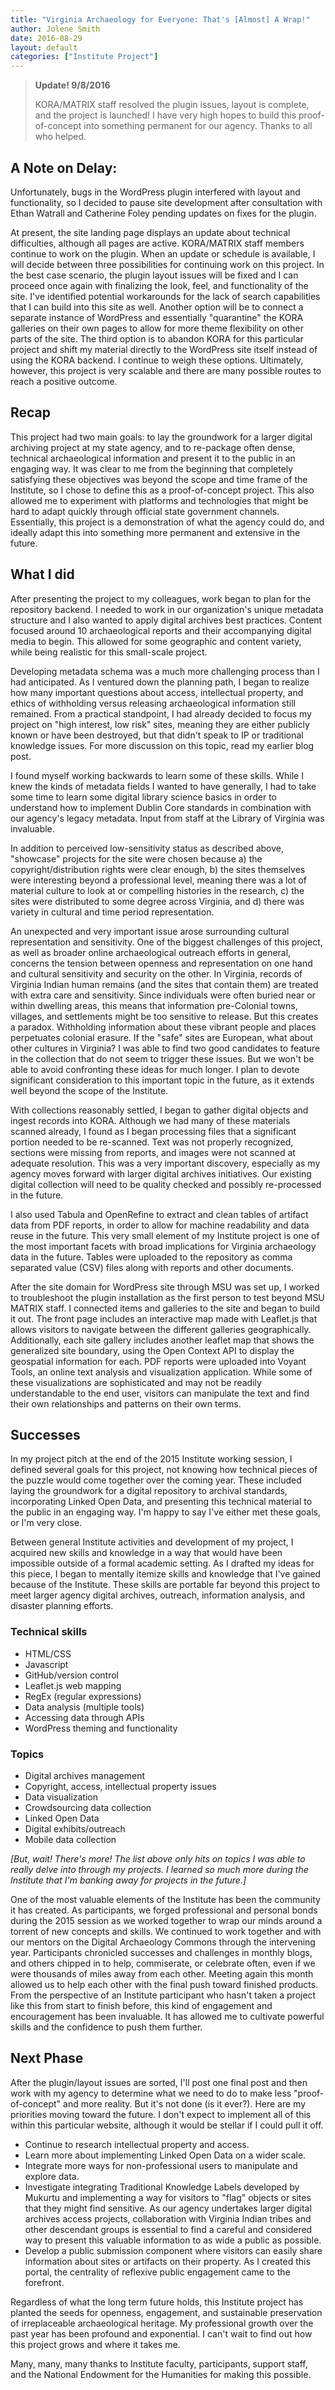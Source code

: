 ```yaml
---
title: "Virginia Archaeology for Everyone: That's [Almost] A Wrap!"
author: Jolene Smith
date: 2016-08-29
layout: default
categories: ["Institute Project"]
---
```



> **Update! 9/8/2016**
>
> <div class="alert alert-success" role="alert">
> KORA/MATRIX staff resolved the plugin issues, layout is complete, and the project is launched! I have very high hopes to build this proof-of-concept into something permanent for our agency. Thanks to all who helped.
> </div>

## A Note on Delay:

Unfortunately, bugs in the WordPress plugin interfered with layout and functionality, so I decided to pause site development after consultation with Ethan Watrall and Catherine Foley pending updates on fixes for the plugin.

At present, the site landing page displays an update about technical difficulties, although all pages are active. KORA/MATRIX staff members continue to work on the plugin. When an update or schedule is available, I will decide between three possibilities for continuing work on this project. In the best case scenario, the plugin layout issues will be fixed and I can proceed once again with finalizing the look, feel, and functionality of the site. I've identified potential workarounds for the lack of search capabilities that I can build into this site as well. Another option will be to connect a separate instance of WordPress and essentially "quarantine" the KORA galleries on their own pages to allow for more theme flexibility on other parts of the site. The third option is to abandon KORA for this particular project and shift my material directly to the WordPress site itself instead of using the KORA backend. I continue to weigh these options. Ultimately, however, this project is very scalable and there are many possible routes to reach a positive outcome.

## Recap

This project had two main goals: to lay the groundwork for a larger digital archiving project at my state agency, and to re-package often dense, technical archaeological information and present it to the public in an engaging way. It was clear to me from the beginning that completely satisfying these objectives was beyond the scope and time frame of the Institute, so I chose to define this as a proof-of-concept project. This also allowed me to experiment with platforms and technologies that might be hard to adapt quickly through official state government channels. Essentially, this project is a demonstration of what the agency could do, and ideally adapt this into something more permanent and extensive in the future.

## What I did

After presenting the project to my colleagues, work began to plan for the repository backend. I needed to work in our organization's unique metadata structure and I also wanted to apply digital archives best practices. Content focused around 10 archaeological reports and their accompanying digital media to begin. This allowed for some geographic and content variety, while being realistic for this small-scale project.

Developing metadata schema was a much more challenging process than I had anticipated. As I ventured down the planning path, I began to realize how many important questions about access, intellectual property, and ethics of withholding versus releasing archaeological information still remained. From a practical standpoint, I had already decided to focus my project on "high interest, low risk" sites, meaning they are either publicly known or have been destroyed, but that didn't speak to IP or traditional knowledge issues. For more discussion on this topic, read my earlier blog post.

I found myself working backwards to learn some of these skills. While I knew the kinds of metadata fields I wanted to have generally, I had to take some time to learn some digital library science basics in order to understand how to implement Dublin Core standards in combination with our agency's legacy metadata. Input from staff at the Library of Virginia was invaluable.

In addition to perceived low-sensitivity status as described above, "showcase" projects for the site were chosen because a) the copyright/distribution rights were clear enough, b) the sites themselves were interesting beyond a professional level, meaning there was a lot of material culture to look at or compelling histories in the research, c) the sites were distributed to some degree across Virginia, and d) there was variety in cultural and time period representation.

An unexpected and very important issue arose surrounding cultural representation and sensitivity. One of the biggest challenges of this project, as well as broader online archaeological outreach efforts in general, concerns the tension between openness and representation on one hand and cultural sensitivity and security on the other. In Virginia, records of Virginia Indian human remains (and the sites that contain them) are treated with extra care and sensitivity. Since individuals were often buried near or within dwelling areas, this means that information pre-Colonial towns, villages, and settlements might be too sensitive to release. But this creates a paradox. Withholding information about these vibrant people and places perpetuates colonial erasure. If the "safe" sites are European, what about other cultures in Virginia? I was able to find two good candidates to feature in the collection that do not seem to trigger these issues. But we won't be able to avoid confronting these ideas for much longer. I plan to devote significant consideration to this important topic in the future, as it extends well beyond the scope of the Institute.

With collections reasonably settled, I began to gather digital objects and ingest records into KORA. Although we had many of these materials scanned already, I found as I began processing files that a significant portion needed to be re-scanned. Text was not properly recognized, sections were missing from reports, and images were not scanned at adequate resolution. This was a very important discovery, especially as my agency moves forward with larger digital archives initiatives. Our existing digital collection will need to be quality checked and possibly re-processed in the future.

I also used Tabula and OpenRefine to extract and clean tables of artifact data from PDF reports, in order to allow for machine readability and data reuse in the future. This very small element of my Institute project is one of the most important facets with broad implications for Virginia archaeology data in the future. Tables were uploaded to the repository as comma separated value (CSV) files along with reports and other documents.

After the site domain for WordPress site through MSU was set up, I worked to troubleshoot the plugin installation as the first person to test beyond MSU MATRIX staff. I connected items and galleries to the site and began to build it out. The front page includes an interactive map made with Leaflet.js that allows visitors to navigate between the different galleries geographically. Additionally, each site gallery includes another leaflet map that shows the generalized site boundary, using the Open Context API to display the geospatial information for each. PDF reports were uploaded into Voyant Tools, an online text analysis and visualization application. While some of these visualizations are sophisticated and may not be readily understandable to the end user, visitors can manipulate the text and find their own relationships and patterns on their own terms.

## Successes

In my project pitch at the end of the 2015 Institute working session, I defined several goals for this project, not knowing how technical pieces of the puzzle would come together over the coming year. These included laying the groundwork for a digital repository to archival standards, incorporating Linked Open Data, and presenting this technical material to the public in an engaging way. I'm happy to say I've either met these goals, or I'm very close.

Between general Institute activities and development of my project, I acquired new skills and knowledge in a way that would have been impossible outside of a formal academic setting. As I drafted my ideas for this piece, I began to mentally itemize skills and knowledge that I've gained because of the Institute. These skills are portable far beyond this project to meet larger agency digital archives, outreach, information analysis, and disaster planning efforts.

### Technical skills

* HTML/CSS
* Javascript
* GitHub/version control
* Leaflet.js web mapping
* RegEx (regular expressions)
* Data analysis (multiple tools)
* Accessing data through APIs
* WordPress theming and functionality

### Topics

* Digital archives management
* Copyright, access, intellectual property issues
* Data visualization
* Crowdsourcing data collection
* Linked Open Data
* Digital exhibits/outreach
* Mobile data collection

*[But, wait! There's more! The list above only hits on topics I was able to really delve into through my projects. I learned so much more during the Institute that I'm banking away for projects in the future.]*

One of the most valuable elements of the Institute has been the community it has created. As participants, we forged professional and personal bonds during the 2015 session as we worked together to wrap our minds around a torrent of new concepts and skills. We continued to work together and with our mentors on the Digital Archaeology Commons through the intervening year. Participants chronicled successes and challenges in monthly blogs, and others chipped in to help, commiserate, or celebrate often, even if we were thousands of miles away from each other. Meeting again this month allowed us to help each other with the final push toward finished products. From the perspective of an Institute participant who hasn't taken a project like this from start to finish before, this kind of engagement and encouragement has been invaluable. It has allowed me to cultivate powerful skills and the confidence to push them further.

## Next Phase

After the plugin/layout issues are sorted, I'll post one final post and then work with my agency to determine what we need to do to make less "proof-of-concept" and more reality. But it's not done (is it ever?). Here are my priorities moving toward the future. I don't expect to implement all of this within this particular website, although it would be stellar if I could pull it off.

* Continue to research intellectual property and access.
* Learn more about implementing Linked Open Data on a wider scale.
* Integrate more ways for non-professional users to manipulate and explore data.
* Investigate integrating Traditional Knowledge Labels developed by Mukurtu and implementing a way for visitors to "flag" objects or sites that they might find sensitive. As our agency undertakes larger digital archives access projects, collaboration with Virginia Indian tribes and other descendant groups is essential to find a careful and considered way to present this valuable information to as wide a public as possible.
* Develop a public submission component where visitors can easily share information about sites or artifacts on their property. As I created this portal, the centrality of reflexive public engagement came to the forefront.

Regardless of what the long term future holds, this Institute project has planted the seeds for openness, engagement, and sustainable preservation of irreplaceable archaeological heritage. My professional growth over the past year has been profound and exponential. I can't wait to find out how this project grows and where it takes me.

Many, many, many thanks to Institute faculty, participants, support staff, and the National Endowment for the Humanities for making this possible.
